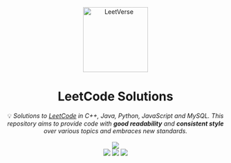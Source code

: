 <div align="center">
<a href="https://prepverse.github.io/LeetVerse/"><img src="https://i.imgur.com/IsS5xkZ.png" width="150" title="LeetVerse" alt="LeetVerse"></a>
<h1>LeetCode Solutions</h1>
<span>💡 <i>Solutions to <a href="https://leetcode.com/problemset/all/">LeetCode</a> in C++, Java, Python, JavaScript and MySQL. This repository aims to provide code with <strong>good readability</strong> and <strong>consistent style</strong> over various topics and embraces new standards.</i></span>
<br/>
<br/>
<img src="https://custom-icon-badges.demolab.com/badge/Solved-0/2907%20=%200.0%25-blue.svg?style=plastic&logo=leetcode" />
<br/>
<img src="https://custom-icon-badges.demolab.com/badge/Easy-0/739-5CB85D.svg?style=plastic&logo=leetcode" />
<img src="https://custom-icon-badges.demolab.com/badge/Medium-0/1532-F0AE4E.svg?style=plastic&logo=leetcode" />
<img src="https://custom-icon-badges.demolab.com/badge/Hard-0/636-D95450.svg?style=plastic&logo=leetcode" />
</div>

